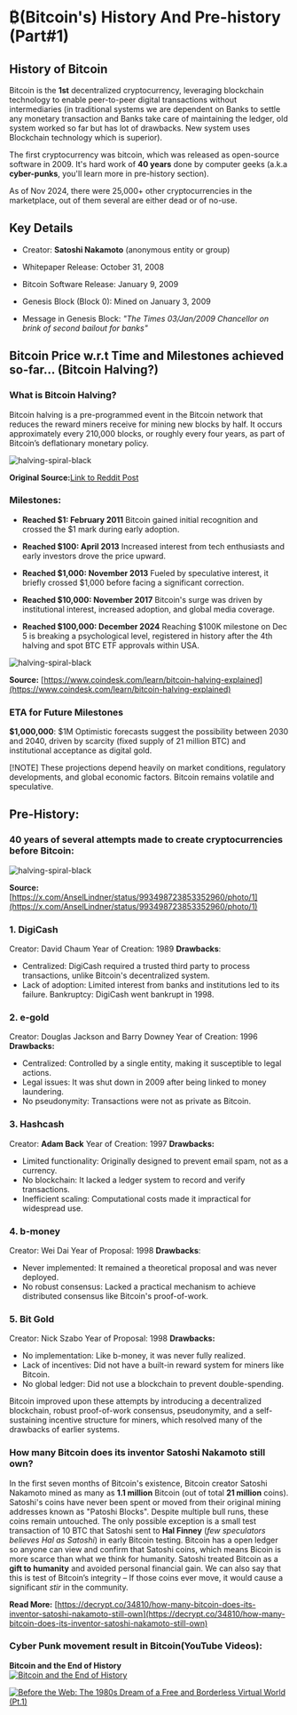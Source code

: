 # ₿(Bitcoin's) History And Pre-history (Part#1)

## History of Bitcoin
Bitcoin is the **1st** decentralized cryptocurrency, leveraging blockchain technology to enable peer-to-peer digital transactions without intermediaries (in traditional systems we are dependent on Banks to settle any monetary transaction and Banks take care of maintaining the ledger, old system worked so far but has lot of drawbacks. New system uses Blockchain technology which is superior).

The first cryptocurrency was bitcoin, which was released as open-source software in 2009. It's hard work of **40 years** done by computer geeks (a.k.a **cyber-punks**, you'll learn more in pre-history section).

As of Nov 2024, there were 25,000+ other cryptocurrencies in the marketplace, out of them several are either dead or of no-use.

## Key Details

- Creator: **Satoshi Nakamoto** (anonymous entity or group)

- Whitepaper Release: October 31, 2008

- Bitcoin Software Release: January 9, 2009

- Genesis Block (Block 0): Mined on January 3, 2009

- Message in Genesis Block: _"The Times 03/Jan/2009 Chancellor on brink of second bailout for banks"_

## Bitcoin Price w.r.t Time and Milestones achieved so-far... (Bitcoin Halving?)

### What is Bitcoin Halving?

Bitcoin halving is a pre-programmed event in the Bitcoin network that reduces the reward miners receive for mining new blocks by half. It occurs approximately every 210,000 blocks, or roughly every four years, as part of Bitcoin’s deflationary monetary policy.

![halving-spiral-black](/assets/img/halving-spiral-black.png)

**Original Source:**[Link to Reddit Post](https://www.reddit.com/r/CryptoCurrency/comments/1gqafju/bitcoin_has_followed_a_consistent_4year_cycle_for/?rdt=63663)

### Milestones:
- **Reached $1: February 2011** Bitcoin gained initial recognition and crossed the $1 mark during early adoption.

- **Reached $100: April 2013** Increased interest from tech enthusiasts and early investors drove the price upward.

- **Reached $1,000: November 2013** Fueled by speculative interest, it briefly crossed $1,000 before facing a significant correction.

- **Reached $10,000: November 2017** Bitcoin's surge was driven by institutional interest, increased adoption, and global media coverage.

- **Reached $100,000: December 2024** Reaching $100K milestone on Dec 5 is breaking a psychological level, registered in history after the 4th halving and spot BTC ETF approvals within USA.

![halving-spiral-black](/assets/img/halving-timeline.png)

**Source:** [https://www.coindesk.com/learn/bitcoin-halving-explained](https://www.coindesk.com/learn/bitcoin-halving-explained)

### ETA for Future Milestones

**$1,000,000**: $1M Optimistic forecasts suggest the possibility between 2030 and 2040, driven by scarcity (fixed supply of 21 million BTC) and institutional acceptance as digital gold.

[!NOTE] These projections depend heavily on market conditions, regulatory developments, and global economic factors. Bitcoin remains volatile and speculative.

## Pre-History:
### 40 years of several attempts made to create cryptocurrencies before Bitcoin:

![halving-spiral-black](/assets/img/bitcoinprehistory.png)

**Source:** [https://x.com/AnselLindner/status/993498723853352960/photo/1](https://x.com/AnselLindner/status/993498723853352960/photo/1)

### 1. DigiCash
Creator: David Chaum
Year of Creation: 1989
**Drawbacks**:
- Centralized: DigiCash required a trusted third party to process transactions, unlike Bitcoin's decentralized system.
- Lack of adoption: Limited interest from banks and institutions led to its failure.
Bankruptcy: DigiCash went bankrupt in 1998.

### 2. e-gold
Creator: Douglas Jackson and Barry Downey
Year of Creation: 1996
**Drawbacks:**
- Centralized: Controlled by a single entity, making it susceptible to legal actions.
- Legal issues: It was shut down in 2009 after being linked to money laundering.
- No pseudonymity: Transactions were not as private as Bitcoin.

### 3. Hashcash
Creator: **Adam Back**
Year of Creation: 1997
**Drawbacks:**
- Limited functionality: Originally designed to prevent email spam, not as a currency.
- No blockchain: It lacked a ledger system to record and verify transactions.
- Inefficient scaling: Computational costs made it impractical for widespread use.

### 4. b-money
Creator: Wei Dai
Year of Proposal: 1998
**Drawbacks**:
- Never implemented: It remained a theoretical proposal and was never deployed.
- No robust consensus: Lacked a practical mechanism to achieve distributed consensus like Bitcoin's proof-of-work.

### 5. Bit Gold
Creator: Nick Szabo
Year of Proposal: 1998
**Drawbacks:**
- No implementation: Like b-money, it was never fully realized.
- Lack of incentives: Did not have a built-in reward system for miners like Bitcoin.
- No global ledger: Did not use a blockchain to prevent double-spending.

Bitcoin improved upon these attempts by introducing a decentralized blockchain, robust proof-of-work consensus, pseudonymity, and a self-sustaining incentive structure for miners, which resolved many of the drawbacks of earlier systems.

### How many Bitcoin does its inventor Satoshi Nakamoto still own?
In the first seven months of Bitcoin's existence, Bitcoin creator Satoshi Nakamoto mined as many as **1.1 million** Bitcoin (out of total **21 million** coins). Satoshi's coins have never been spent or moved from their original mining addresses known as "Patoshi Blocks". Despite multiple bull runs, these coins remain untouched. The only possible exception is a small test transaction of 10 BTC that Satoshi sent to **Hal Finney** (_few speculators believes Hal as Satoshi_) in early Bitcoin testing. Bitcoin has a open ledger so anyone can view and confirm that Satoshi coins, which means Bicoin is more scarce than what we think for humanity. Satoshi treated Bitcoin as a **gift to humanity** and avoided personal financial gain. We can also say that this is test of Bitcoin’s integrity – If those coins ever move, it would cause a significant _stir_ in the community.

**Read More:** 
[https://decrypt.co/34810/how-many-bitcoin-does-its-inventor-satoshi-nakamoto-still-own](https://decrypt.co/34810/how-many-bitcoin-does-its-inventor-satoshi-nakamoto-still-own)

### Cyber Punk movement result in Bitcoin(YouTube Videos):
**Bitcoin and the End of History**\
[![Bitcoin and the End of History](https://img.youtube.com/vi/HDKQulqVCQg/0.jpg)](https://www.youtube.com/watch?v=HDKQulqVCQg&t=6s)

[![Before the Web: The 1980s Dream of a Free and Borderless Virtual World (Pt.1)](https://img.youtube.com/vi/YWh6Yzr12iQ/0.jpg)](https://www.youtube.com/watch?v=YWh6Yzr12iQ&list=PLBuns9Evn1w-T2RwqMhUnTZbTTe-M-g42&t=1s)
